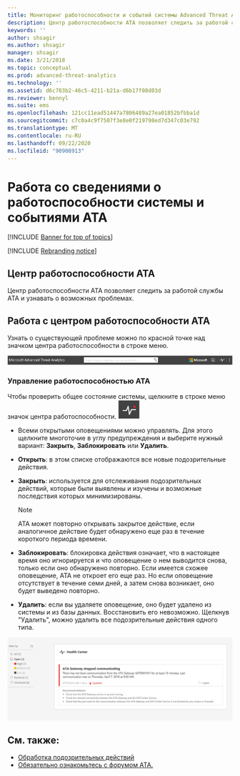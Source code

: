 ```yaml
---
title: Мониторинг работоспособности и событий системы Advanced Threat Analytics
description: Центр работоспособности ATA позволяет следить за работой службы ATA, своевременно узнавать о возможных проблемах и просматривать системные события в средстве просмотра событий.
keywords: ''
author: shsagir
ms.author: shsagir
manager: shsagir
ms.date: 3/21/2018
ms.topic: conceptual
ms.prod: advanced-threat-analytics
ms.technology: ''
ms.assetid: d6c783b2-46c5-4211-b21a-d6b17f08d03d
ms.reviewer: bennyl
ms.suite: ems
ms.openlocfilehash: 121cc11ead51447a7806489a27ea01852bfbba1d
ms.sourcegitcommit: c7c0a4c9f7507f3e8e0f219798ed7d347c03e792
ms.translationtype: MT
ms.contentlocale: ru-RU
ms.lasthandoff: 09/22/2020
ms.locfileid: "90908913"
---
```

# <a name="working-with-ata-system-health-and-events"></a>Работа со сведениями о работоспособности системы и событиями ATA

[!INCLUDE [Banner for top of topics](includes/banner.md)]

[!INCLUDE [Rebranding notice](includes/rebranding.md)]

## <a name="ata-health-center"></a>Центр работоспособности ATA

Центр работоспособности ATA позволяет следить за работой службы ATA и узнавать о возможных проблемах.

## <a name="working-with-the-ata-health-center"></a>Работа с центром работоспособности ATA
Узнать о существующей проблеме можно по красной точке над значком центра работоспособности в строке меню.

![Красная точка над значком центра работоспособности ATA на панели инструментов](media/ATA-Health-Center-Alert-red-dot.png)

### <a name="managing-ata-health"></a>Управление работоспособностью ATA
Чтобы проверить общее состояние системы, щелкните в строке меню значок центра работоспособности. ![Значок центра работоспособности ATA](media/ATA-red-dot.png)

- Всеми открытыми оповещениями можно управлять. Для этого щелкните многоточие в углу предупреждения и выберите нужный вариант: **Закрыть**, **Заблокировать** или **Удалить**.

-   **Открыть**: в этом списке отображаются все новые подозрительные действия.

-   **Закрыть**: используется для отслеживания подозрительных действий, которые были выявлены и изучены и возможные последствия которых минимизированы.

    > [!NOTE]
    > ATA может повторно открывать закрытое действие, если аналогичное действие будет обнаружено еще раз в течение короткого периода времени.

-   **Заблокировать**: блокировка действия означает, что в настоящее время оно игнорируется и что оповещение о нем выводится снова, только если оно обнаружено повторно. Если имеется схожее оповещение, ATA не откроет его еще раз. Но если оповещение отсутствует в течение семи дней, а затем снова возникает, оно будет выведено повторно.

- **Удалить**: если вы удаляете оповещение, оно будет удалено из системы и из базы данных. Восстановить его невозможно. Щелкнув "Удалить", можно удалить все подозрительные действия одного типа.



![Проблемы в центре работоспособности ATA (рисунок)](media/ATA-Health-Issue.JPG)






## <a name="see-also"></a>См. также:

- [Обработка подозрительных действий](working-with-suspicious-activities.md)
- [Обязательно ознакомьтесь с форумом ATA.](https://social.technet.microsoft.com/Forums/security/home?forum=mata)
